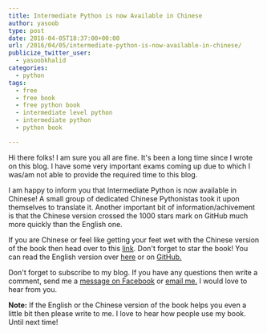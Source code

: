 ```yaml
---
title: Intermediate Python is now Available in Chinese
author: yasoob
type: post
date: 2016-04-05T18:37:00+00:00
url: /2016/04/05/intermediate-python-is-now-available-in-chinese/
publicize_twitter_user:
  - yasoobkhalid
categories:
  - python
tags:
  - free
  - free book
  - free python book
  - intermediate level python
  - intermediate python
  - python book

---
```

Hi there folks! I am sure you all are fine. It's been a long time since I wrote on this blog. I have some very important exams coming up due to which I was/am not able to provide the required time to this blog.

I am happy to inform you that Intermediate Python is now available in Chinese! A small group of dedicated Chinese Pythonistas took it upon themselves to translate it. Another important bit of information/achivement is that the Chinese version crossed the 1000 stars mark on GitHub much more quickly than the English one.

If you are Chinese or feel like getting your feet wet with the Chinese version of the book then head over to this [link][1]. Don't forget to star the book! You can read the English version over [here][2] or on [GitHub.][3]

Don't forget to subscribe to my blog. If you have any questions then write a comment, send me a [message on Facebook][4] or [email me.][5] I would love to hear from you.

**Note:** If the English or the Chinese version of the book helps you even a little bit then please write to me. I love to hear how people use my book. Until next time!

 [1]: https://github.com/eastlakeside/interpy-zh
 [2]: http://book.pythontips.com
 [3]: https://github.com/yasoob/intermediatePython
 [4]: https://www.facebook.com/freepythontips
 [5]: mailto:yasoob.khld@gmail.com